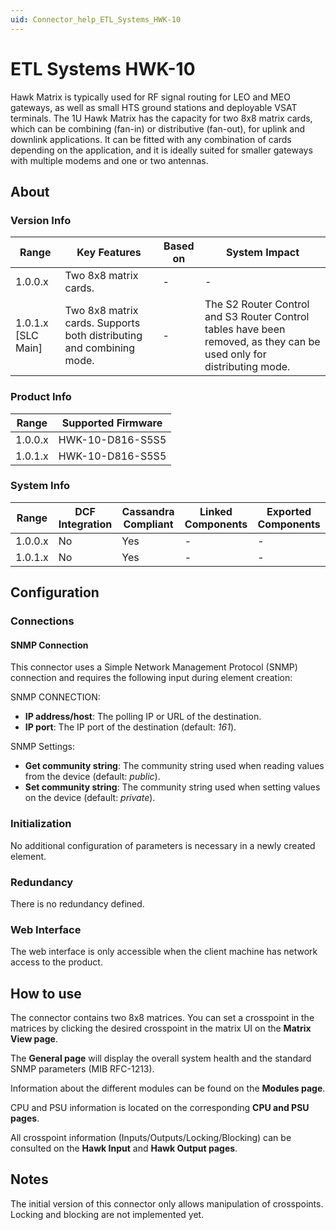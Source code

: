 ```yaml
---
uid: Connector_help_ETL_Systems_HWK-10
---
```


# ETL Systems HWK-10

Hawk Matrix is typically used for RF signal routing for LEO and MEO gateways, as well as small HTS ground stations and deployable VSAT terminals. The 1U Hawk Matrix has the capacity for two 8x8 matrix cards, which can be combining (fan-in) or distributive (fan-out), for uplink and downlink applications. It can be fitted with any combination of cards depending on the application, and it is ideally suited for smaller gateways with multiple modems and one or two antennas.

## About

### Version Info

| Range                | Key Features          | Based on     | System Impact     |
|----------------------|-----------------------|--------------|-------------------|
| 1.0.0.x    | Two 8x8 matrix cards. | -            | -                 |
| 1.0.1.x [SLC Main]   |Two 8x8 matrix cards. Supports both distributing and combining mode. | -            |The S2 Router Control and S3 Router Control tables have been removed, as they can be used only for distributing mode. |

### Product Info

| Range     | Supported Firmware     |
|-----------|------------------------|
| 1.0.0.x   | HWK-10-D816-S5S5       |
| 1.0.1.x   | HWK-10-D816-S5S5       |

### System Info

| Range     | DCF Integration     | Cassandra Compliant     | Linked Components     | Exported Components     |
|-----------|---------------------|-------------------------|-----------------------|-------------------------|
| 1.0.0.x   | No                  | Yes                     | -                     | -                       |
| 1.0.1.x   | No                  | Yes                     | -                     | -                       |

## Configuration

### Connections

#### SNMP Connection

This connector uses a Simple Network Management Protocol (SNMP) connection and requires the following input during element creation:

SNMP CONNECTION:

- **IP address/host**: The polling IP or URL of the destination.
- **IP port**: The IP port of the destination (default: *161*).

SNMP Settings:

- **Get community string**: The community string used when reading values from the device (default: *public*).
- **Set community string**: The community string used when setting values on the device (default: *private*).

### Initialization

No additional configuration of parameters is necessary in a newly created element.

### Redundancy

There is no redundancy defined.

### Web Interface

The web interface is only accessible when the client machine has network access to the product.

## How to use

The connector contains two 8x8 matrices. You can set a crosspoint in the matrices by clicking the desired crosspoint in the matrix UI on the **Matrix View page**.

The **General page** will display the overall system health and the standard SNMP parameters (MIB RFC-1213).

Information about the different modules can be found on the **Modules page**.

CPU and PSU information is located on the corresponding **CPU and PSU pages**.

All crosspoint information (Inputs/Outputs/Locking/Blocking) can be consulted on the **Hawk Input** and **Hawk Output pages**.

## Notes

The initial version of this connector only allows manipulation of crosspoints. Locking and blocking are not implemented yet.
